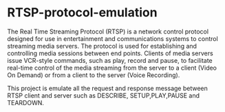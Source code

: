 # RTSP-protocol-emulation

The Real Time Streaming Protocol (RTSP) is a network control protocol designed for use in entertainment and communications systems to control streaming media servers. The protocol is used for establishing and controlling media sessions between end points. Clients of media servers issue VCR-style commands, such as play, record and pause, to facilitate real-time control of the media streaming from the server to a client (Video On Demand) or from a client to the server (Voice Recording).

This project is emulate all the request and response message between RTSP client and server such as DESCRIBE, SETUP,PLAY,PAUSE and TEARDOWN. 

 

